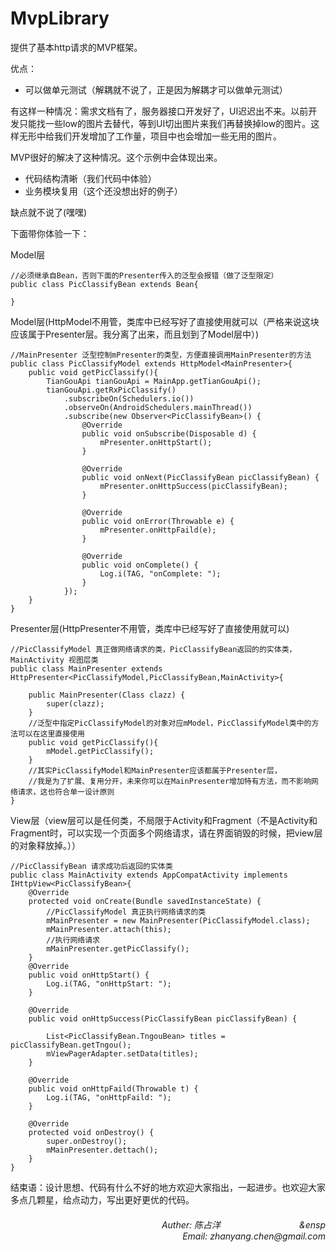 # MvpLibrary
提供了基本http请求的MVP框架。

优点：

- 可以做单元测试（解耦就不说了，正是因为解耦才可以做单元测试）
  
有这样一种情况：需求文档有了，服务器接口开发好了，UI迟迟出不来。以前开发只能找一些low的图片去替代，等到UI切出图片来我们再替换掉low的图片。这样无形中给我们开发增加了工作量，项目中也会增加一些无用的图片。 
 
MVP很好的解决了这种情况。这个示例中会体现出来。

- 代码结构清晰（我们代码中体验）
- 业务模块复用（这个还没想出好的例子）

缺点就不说了(嘿嘿)

下面带你体验一下：

Model层	
	
	//必须继承自Bean，否则下面的Presenter传入的泛型会报错（做了泛型限定）
	public class PicClassifyBean extends Bean{

	}

Model层(HttpModel不用管，类库中已经写好了直接使用就可以（严格来说这块应该属于Presenter层。我分离了出来，而且划到了Model层中）)

	//MainPresenter 泛型控制mPresenter的类型，方便直接调用MainPresenter的方法
	public class PicClassifyModel extends HttpModel<MainPresenter>{
		public void getPicClassify(){
			TianGouApi tianGouApi = MainApp.getTianGouApi();
        	tianGouApi.getRxPicClassify()
                .subscribeOn(Schedulers.io())
                .observeOn(AndroidSchedulers.mainThread())
                .subscribe(new Observer<PicClassifyBean>() {
                    @Override
                    public void onSubscribe(Disposable d) {
                        mPresenter.onHttpStart();
                    }

                    @Override
                    public void onNext(PicClassifyBean picClassifyBean) {
                        mPresenter.onHttpSuccess(picClassifyBean);
                    }

                    @Override
                    public void onError(Throwable e) {
                        mPresenter.onHttpFaild(e);
                    }

                    @Override
                    public void onComplete() {
                        Log.i(TAG, "onComplete: ");
                    }
                });
		}
	}

Presenter层(HttpPresenter不用管，类库中已经写好了直接使用就可以)
	
	//PicClassifyModel 真正做网络请求的类，PicClassifyBean返回的的实体类，MainActivity 视图层类
	public class MainPresenter extends HttpPresenter<PicClassifyModel,PicClassifyBean,MainActivity>{
	
	    public MainPresenter(Class clazz) {
	        super(clazz);
	    }
		//泛型中指定PicClassifyModel的对象对应mModel，PicClassifyModel类中的方法可以在这里直接使用
	    public void getPicClassify(){
	        mModel.getPicClassify();
	    }
		//其实PicClassifyModel和MainPresenter应该都属于Presenter层，
		//我是为了扩展、复用分开，未来你可以在MainPresenter增加特有方法，而不影响网络请求，这也符合单一设计原则
	}

View层（view层可以是任何类，不局限于Activity和Fragment（不是Activity和Fragment时，可以实现一个页面多个网络请求，请在界面销毁的时候，把view层的对象释放掉。））

	//PicClassifyBean 请求成功后返回的实体类
	public class MainActivity extends AppCompatActivity implements IHttpView<PicClassifyBean>{ 
		@Override
	    protected void onCreate(Bundle savedInstanceState) {
			//PicClassifyModel 真正执行网络请求的类
			mMainPresenter = new MainPresenter(PicClassifyModel.class);
	        mMainPresenter.attach(this);
			//执行网络请求
			mMainPresenter.getPicClassify();
	 	}
		@Override
	    public void onHttpStart() {
	        Log.i(TAG, "onHttpStart: ");
	    }
	
	    @Override
	    public void onHttpSuccess(PicClassifyBean picClassifyBean) {
	
	        List<PicClassifyBean.TngouBean> titles = picClassifyBean.getTngou();
	        mViewPagerAdapter.setData(titles);
	    }
	
	    @Override
	    public void onHttpFaild(Throwable t) {
	        Log.i(TAG, "onHttpFaild: ");
	    }

		@Override
	    protected void onDestroy() {
	        super.onDestroy();
	        mMainPresenter.dettach();
	    }
	}


结束语：设计思想、代码有什么不好的地方欢迎大家指出，一起进步。也欢迎大家多点几颗星，给点动力，写出更好更优的代码。

<h6 style="text-align:right">
	Auther: 陈占洋&emsp;&emsp;&emsp;&emsp;&emsp;&emsp;&emsp;&emsp;&emsp;&ensp</br>
	Email: zhanyang.chen@gmail.com
</h6>

